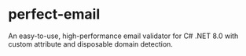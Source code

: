 # perfect-email
An easy-to-use, high-performance email validator for C# .NET 8.0 with custom attribute and disposable domain detection.
